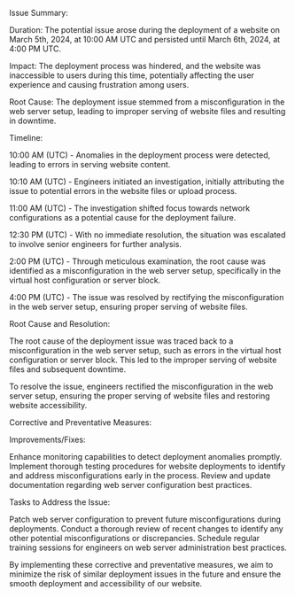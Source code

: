 
Issue Summary:

Duration: The potential issue arose during the deployment of a website on March 5th, 2024, at 10:00 AM UTC and persisted until March 6th, 2024, at 4:00 PM UTC.

Impact: The deployment process was hindered, and the website was inaccessible to users during this time, potentially affecting the user experience and causing frustration among users.

Root Cause: The deployment issue stemmed from a misconfiguration in the web server setup, leading to improper serving of website files and resulting in downtime.

Timeline:

10:00 AM (UTC) - Anomalies in the deployment process were detected, leading to errors in serving website content.

10:10 AM (UTC) - Engineers initiated an investigation, initially attributing the issue to potential errors in the website files or upload process.

11:00 AM (UTC) - The investigation shifted focus towards network configurations as a potential cause for the deployment failure.

12:30 PM (UTC) - With no immediate resolution, the situation was escalated to involve senior engineers for further analysis.

2:00 PM (UTC) - Through meticulous examination, the root cause was identified as a misconfiguration in the web server setup, specifically in the virtual host configuration or server block.

4:00 PM (UTC) - The issue was resolved by rectifying the misconfiguration in the web server setup, ensuring proper serving of website files.

Root Cause and Resolution:

The root cause of the deployment issue was traced back to a misconfiguration in the web server setup, such as errors in the virtual host configuration or server block. This led to the improper serving of website files and subsequent downtime.

To resolve the issue, engineers rectified the misconfiguration in the web server setup, ensuring the proper serving of website files and restoring website accessibility.

Corrective and Preventative Measures:

Improvements/Fixes:

Enhance monitoring capabilities to detect deployment anomalies promptly. Implement thorough testing procedures for website deployments to identify and address misconfigurations early in the process. Review and update documentation regarding web server configuration best practices.

Tasks to Address the Issue:

Patch web server configuration to prevent future misconfigurations during deployments. Conduct a thorough review of recent changes to identify any other potential misconfigurations or discrepancies. Schedule regular training sessions for engineers on web server administration best practices.

By implementing these corrective and preventative measures, we aim to minimize the risk of similar deployment issues in the future and ensure the smooth deployment and accessibility of our website.
